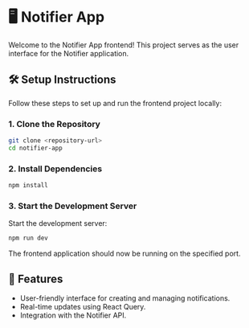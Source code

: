 # 🖥️ Notifier App

Welcome to the Notifier App frontend! This project serves as the user interface for the Notifier application.

## 🛠️ Setup Instructions

Follow these steps to set up and run the frontend project locally:

### 1. Clone the Repository

```bash
git clone <repository-url>
cd notifier-app
```

### 2. Install Dependencies

```bash
npm install
```

### 3. Start the Development Server

Start the development server:

```bash
npm run dev
```

The frontend application should now be running on the specified port.

## 🚀 Features

- User-friendly interface for creating and managing notifications.
- Real-time updates using React Query.
- Integration with the Notifier API.